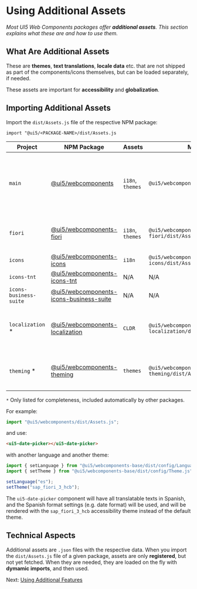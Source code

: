 # Using Additional Assets

*Most UI5 Web Components packages offer **additional assets**. This section explains what these are and how to use them.*

## What Are Additional Assets

These are **themes**, **text translations**, **locale data** etc. that are not shipped as part of the components/icons themselves, but can be loaded separately, if needed.

These assets are important for **accessibility** and **globalization**.

## Importing Additional Assets

Import the `dist/Assets.js` file of the respective NPM package:

`import "@ui5/<PACKAGE-NAME>/dist/Assets.js`

| Project                | NPM Package                                                                                                      | Assets           | Module                                           | Notes                                                                                                                                                                                                            |
|------------------------|------------------------------------------------------------------------------------------------------------------|------------------|--------------------------------------------------|------------------------------------------------------------------------------------------------------------------------------------------------------------------------------------------------------------------|
| `main`                 | [@ui5/webcomponents](https://www.npmjs.com/package/@ui5/webcomponents)                                           | `i18n`, `themes` | `@ui5/webcomponents/dist/Assets.js`              | Theming parameters and translations for the components  <br/><br/> *Automatically imports also:<br/> `@ui5/webcomponents-localization/dist/Assets.js` <br/> and <br/> `@ui5/webcomponents-theming/dist/Assets.js`* |
| `fiori`                | [@ui5/webcomponents-fiori](https://www.npmjs.com/package/@ui5/webcomponents-fiori)                               | `i18n`, `themes` | `@ui5/webcomponents-fiori/dist/Assets.js`        | Theming parameters and translations for the components  <br/><br/> *Automatically imports also:<br/> `@ui5/webcomponents/dist/Assets.js`*                                                                           |
| `icons`                | [@ui5/webcomponents-icons](https://www.npmjs.com/package/@ui5/webcomponents-icons)                               | `i18n`           | `@ui5/webcomponents-icons/dist/Assets.js`        | Translations for the tooltips / "aria labels" of several icons                                                                                                                                                   |
| `icons-tnt`            | [@ui5/webcomponents-icons-tnt](https://www.npmjs.com/package/@ui5/webcomponents-icons-tnt)                       | N/A              | N/A                                              |                                                                                                                                                                                                                  |
| `icons-business-suite` | [@ui5/webcomponents-icons-business-suite](https://www.npmjs.com/package/@ui5/webcomponents-icons-business-suite) | N/A              | N/A                                              |                                                                                                                                                                                                                  |
| `localization` *       | [@ui5/webcomponents-localization](https://www.npmjs.com/package/@ui5/webcomponents-localization)                 | `CLDR`           | `@ui5/webcomponents-localization/dist/Assets.js` | Locale data, needed for date/time/currency-related components <br/><br/> *You don't need to import the assets of this package directly.*                                                                           |
| `theming` *         | [@ui5/webcomponents-theming](https://www.npmjs.com/package/@ui5/webcomponents-theming)                     | `themes`         | `@ui5/webcomponents-theming/dist/Assets.js`   | Additional themes' base parameters <br/><br/> *You don't need to import the assets of this package directly.*                                                                                                      |

`*` Only listed for completeness, included automatically by other packages.

For example:

```js
import "@ui5/webcomponents/dist/Assets.js";
```

and use:

```html
<ui5-date-picker></ui5-date-picker>
```

with another language and another theme:

```js
import { setLanguage } from "@ui5/webcomponents-base/dist/config/Language.js";
import { setTheme } from "@ui5/webcomponents-base/dist/config/Theme.js";

setLanguage("es");
setTheme("sap_fiori_3_hcb");
```

The `ui5-date-picker` component will have all translatable texts in Spanish, and the Spanish format settings (e.g. date format) will be used, and will be rendered with the `sap_fiori_3_hcb` accessibility theme instead of the default theme.

## Technical Aspects

Additional assets are `.json` files with the respective data. When you import the `dist/Assets.js` file of a given package, assets are only **registered**, but not yet fetched.
When they are needed, they are loaded on the fly with **dymamic imports**, and then used.

Next: [Using Additional Features](./06-using-features)
